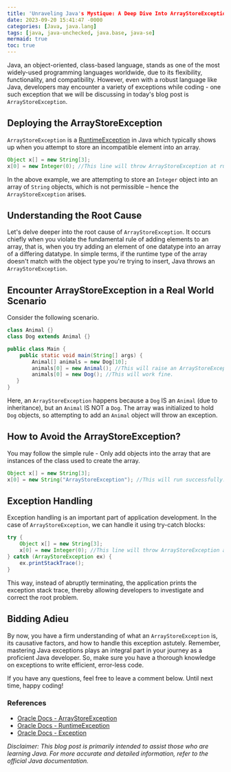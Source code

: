 ```yaml
---
title: 'Unraveling Java's Mystique: A Deep Dive Into ArrayStoreException'
date: 2023-09-20 15:41:47 -0000
categories: [Java, java.lang]
tags: [java, java-unchecked, java.base, java-se]
mermaid: true
toc: true
---
```



Java, an object-oriented, class-based language, stands as one of the most widely-used programming languages worldwide, due to its flexibility, functionality, and compatibility. However, even with a robust language like Java, developers may encounter a variety of exceptions while coding - one such exception that we will be discussing in today's blog post is `ArrayStoreException`. 

## Deploying the ArrayStoreException

`ArrayStoreException` is a [RuntimeException](https://docs.oracle.com/javase/8/docs/api/java/lang/RuntimeException.html) in Java which typically shows up when you attempt to store an incompatible element into an array. 

``` java
Object x[] = new String[3];
x[0] = new Integer(0); //This line will throw ArrayStoreException at runtime.
```

In the above example, we are attempting to store an `Integer` object into an array of `String` objects, which is not permissible – hence the `ArrayStoreException` arises. 

## Understanding the Root Cause

Let's delve deeper into the root cause of `ArrayStoreException`. It occurs chiefly when you violate the fundamental rule of adding elements to an array, that is, when you try adding an element of one datatype into an array of a differing datatype. In simple terms, if the runtime type of the array doesn't match with the object type you're trying to insert, Java throws an `ArrayStoreException`.

## Encounter ArrayStoreException in a Real World Scenario

Consider the following scenario. 

``` java
class Animal {}
class Dog extends Animal {}

public class Main {
    public static void main(String[] args) {
        Animal[] animals = new Dog[10];
        animals[0] = new Animal(); //This will raise an ArrayStoreException at runtime.
        animals[0] = new Dog(); //This will work fine.
   }
}
```

Here, an `ArrayStoreException` happens because a `Dog` IS an `Animal` (due to inheritance), but an `Animal` IS NOT a `Dog`. The array was initialized to hold `Dog` objects, so attempting to add an `Animal` object will throw an exception.

## How to Avoid the ArrayStoreException?

You may follow the simple rule - Only add objects into the array that are instances of the class used to create the array.

``` java
Object x[] = new String[3];
x[0] = new String("ArrayStoreException"); //This will run successfully.
```

## Exception Handling

Exception handling is an important part of application development. In the case of `ArrayStoreException`, we can handle it using try-catch blocks:

``` java
try {
    Object x[] = new String[3];
    x[0] = new Integer(0); //This line will throw ArrayStoreException at runtime.
} catch (ArrayStoreException ex) {
    ex.printStackTrace(); 
}
```

This way, instead of abruptly terminating, the application prints the exception stack trace, thereby allowing developers to investigate and correct the root problem. 

## Bidding Adieu

By now, you have a firm understanding of what an `ArrayStoreException` is, its causative factors, and how to handle this exception astutely. Remember, mastering Java exceptions plays an integral part in your journey as a proficient Java developer. So, make sure you have a thorough knowledge on exceptions to write efficient, error-less code.

If you have any questions, feel free to leave a comment below. Until next time, happy coding!

### References

- [Oracle Docs - ArrayStoreException](https://docs.oracle.com/javase/8/docs/api/java/lang/ArrayStoreException.html)
- [Oracle Docs - RuntimeException](https://docs.oracle.com/javase/8/docs/api/java/lang/RuntimeException.html)
- [Oracle Docs - Exception](https://docs.oracle.com/javase/8/docs/api/java/lang/Exception.html)

*Disclaimer: This blog post is primarily intended to assist those who are learning Java. For more accurate and detailed information, refer to the official Java documentation.*